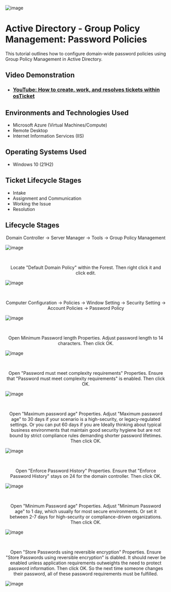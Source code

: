 <p align="center">

![image](https://github.com/user-attachments/assets/68b61d3f-9575-41c2-80ec-05cbb1f5f5b0)
</p>

<h1>Active Directory - Group Policy Management: Password Policies</h1>
This tutorial outlines how to configure domain-wide password policies using Group Policy Management in Active Directory.<br />


<h2>Video Demonstration</h2>

- ### [YouTube: How to create, work, and resolves tickets within osTicket](https://www.youtube.com)

<h2>Environments and Technologies Used</h2>

- Microsoft Azure (Virtual Machines/Compute)
- Remote Desktop
- Internet Information Services (IIS)

<h2>Operating Systems Used </h2>

- Windows 10</b> (21H2)

<h2>Ticket Lifecycle Stages</h2>

- Intake
- Assignment and Communication
- Working the Issue
- Resolution

<h2>Lifecycle Stages</h2>

<p align="center">
Domain Controller -> Server Manager -> Tools -> Group Policy Management 

</p>
<p>

![image](https://github.com/user-attachments/assets/102870fa-43ca-4c71-a73c-8dbce9327109)

</p>
<br />

<p align="center">
Locate "Default Domain Policy" within the Forest. Then right click it and click edit.

</p>
<p>

![image](https://github.com/user-attachments/assets/e1ae9225-5f31-4179-b176-5227a4f442f5)

</p>
<br />

<p align="center">
Computer Configuration -> Policies -> Window Setting -> Security Setting -> Account Policies -> Password Policy

</p>
<p>

![image](https://github.com/user-attachments/assets/44894f54-01e9-401e-94c0-79d1a3c7cf78)
</p>
<br />

<p align="center">
Open Minimum Password length Properties. Adjust password length to 14 characters. Then click OK.

</p>
<p>

![image](https://github.com/user-attachments/assets/bc688b31-7d36-4edf-ab4f-bef5ab2a741c)
</p>
<br />

<p align="center">
Open "Password must meet complexity requirements" Properties. Ensure that "Password must meet complexity requirements" is enabled. Then click OK.

</p>
<p>

![image](https://github.com/user-attachments/assets/7bb4895e-ee06-4d2d-b7e1-a1b72998df85)

</p>
<br />

<p align="center">
Open "Maximum password age" Properties. Adjust "Maximum password age" to 30 days if your scenario is a high-security, or legacy-regulated settings. Or you can put 60 days if you are Ideally thinking about typical business environments that maintain good security hygiene but are not bound by strict compliance rules demanding shorter password lifetimes. Then click OK.

</p>
<p>

![image](https://github.com/user-attachments/assets/486e78b4-257d-4f84-b9cd-811e774c63c3)

</p>
<br />

<p align="center">
Open "Enforce Password History" Properties. Ensure that "Enforce Password History" stays on 24 for the domain controller. Then click OK.

</p>
<p>

![image](https://github.com/user-attachments/assets/3c639423-8a55-4769-9554-089ba9fc2509)

</p>
<br />

<p align="center">
Open "Minimum Password age" Properties. Adjust "Minimum Password age" to 1 day, which usually for most secure environments. Or set it between 2-7 days for high-security or compliance-driven organizations. Then click OK.

</p>
<p>

![image](https://github.com/user-attachments/assets/2f8c4008-45f7-440a-8ce1-204c1f877d09)

</p>
<br />

<p align="center">
Open "Store Passwords using reversible encryption" Properties. Ensure "Store Passwords using reversible encryption" is diabled. It should never be enabled unless application requirements outweights the need to protect password information. Then click OK. So the next time someone changes their password, all of these password requirements must be fulfilled.

</p>
<p>

![image](https://github.com/user-attachments/assets/bdf7366c-0081-4133-aef2-e1aa22c61318)

</p>
<br />

